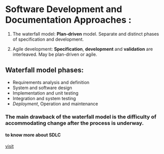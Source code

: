 # Software Development and Documentation Approaches :
1. The waterfall model: **Plan-driven**  model. Separate and distinct phases of specification and development.

2. Agile development: **Specification**, **development** and **validation** are interleaved. May be plan-driven or agile.

## Waterfall model phases:
- Requirements analysis and definition
- System and software design
- Implementation and unit testing
- Integration and system testing
- _Deployment_, Operation and maintenance

### The main drawback of the waterfall model is the difficulty of accommodating change after the process is underway. 

#### to know more about SDLC
[visit](https://aws.amazon.com/what-is/sdlc/)


